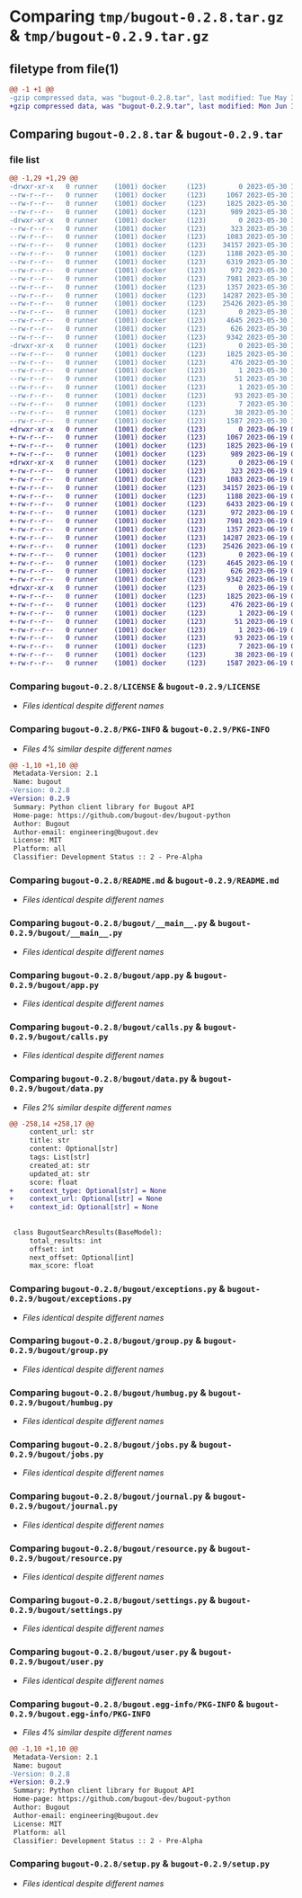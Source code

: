 # Comparing `tmp/bugout-0.2.8.tar.gz` & `tmp/bugout-0.2.9.tar.gz`

## filetype from file(1)

```diff
@@ -1 +1 @@
-gzip compressed data, was "bugout-0.2.8.tar", last modified: Tue May 30 10:05:47 2023, max compression
+gzip compressed data, was "bugout-0.2.9.tar", last modified: Mon Jun 19 06:58:22 2023, max compression
```

## Comparing `bugout-0.2.8.tar` & `bugout-0.2.9.tar`

### file list

```diff
@@ -1,29 +1,29 @@
-drwxr-xr-x   0 runner    (1001) docker     (123)        0 2023-05-30 10:05:47.395813 bugout-0.2.8/
--rw-r--r--   0 runner    (1001) docker     (123)     1067 2023-05-30 10:05:29.000000 bugout-0.2.8/LICENSE
--rw-r--r--   0 runner    (1001) docker     (123)     1825 2023-05-30 10:05:47.395813 bugout-0.2.8/PKG-INFO
--rw-r--r--   0 runner    (1001) docker     (123)      989 2023-05-30 10:05:29.000000 bugout-0.2.8/README.md
-drwxr-xr-x   0 runner    (1001) docker     (123)        0 2023-05-30 10:05:47.391814 bugout-0.2.8/bugout/
--rw-r--r--   0 runner    (1001) docker     (123)      323 2023-05-30 10:05:29.000000 bugout-0.2.8/bugout/__init__.py
--rw-r--r--   0 runner    (1001) docker     (123)     1083 2023-05-30 10:05:29.000000 bugout-0.2.8/bugout/__main__.py
--rw-r--r--   0 runner    (1001) docker     (123)    34157 2023-05-30 10:05:29.000000 bugout-0.2.8/bugout/app.py
--rw-r--r--   0 runner    (1001) docker     (123)     1188 2023-05-30 10:05:29.000000 bugout-0.2.8/bugout/calls.py
--rw-r--r--   0 runner    (1001) docker     (123)     6319 2023-05-30 10:05:29.000000 bugout-0.2.8/bugout/data.py
--rw-r--r--   0 runner    (1001) docker     (123)      972 2023-05-30 10:05:29.000000 bugout-0.2.8/bugout/exceptions.py
--rw-r--r--   0 runner    (1001) docker     (123)     7981 2023-05-30 10:05:29.000000 bugout-0.2.8/bugout/group.py
--rw-r--r--   0 runner    (1001) docker     (123)     1357 2023-05-30 10:05:29.000000 bugout-0.2.8/bugout/humbug.py
--rw-r--r--   0 runner    (1001) docker     (123)    14287 2023-05-30 10:05:29.000000 bugout-0.2.8/bugout/jobs.py
--rw-r--r--   0 runner    (1001) docker     (123)    25426 2023-05-30 10:05:29.000000 bugout-0.2.8/bugout/journal.py
--rw-r--r--   0 runner    (1001) docker     (123)        0 2023-05-30 10:05:29.000000 bugout-0.2.8/bugout/py.typed
--rw-r--r--   0 runner    (1001) docker     (123)     4645 2023-05-30 10:05:29.000000 bugout-0.2.8/bugout/resource.py
--rw-r--r--   0 runner    (1001) docker     (123)      626 2023-05-30 10:05:29.000000 bugout-0.2.8/bugout/settings.py
--rw-r--r--   0 runner    (1001) docker     (123)     9342 2023-05-30 10:05:29.000000 bugout-0.2.8/bugout/user.py
-drwxr-xr-x   0 runner    (1001) docker     (123)        0 2023-05-30 10:05:47.395813 bugout-0.2.8/bugout.egg-info/
--rw-r--r--   0 runner    (1001) docker     (123)     1825 2023-05-30 10:05:47.000000 bugout-0.2.8/bugout.egg-info/PKG-INFO
--rw-r--r--   0 runner    (1001) docker     (123)      476 2023-05-30 10:05:47.000000 bugout-0.2.8/bugout.egg-info/SOURCES.txt
--rw-r--r--   0 runner    (1001) docker     (123)        1 2023-05-30 10:05:47.000000 bugout-0.2.8/bugout.egg-info/dependency_links.txt
--rw-r--r--   0 runner    (1001) docker     (123)       51 2023-05-30 10:05:47.000000 bugout-0.2.8/bugout.egg-info/entry_points.txt
--rw-r--r--   0 runner    (1001) docker     (123)        1 2023-05-30 10:05:38.000000 bugout-0.2.8/bugout.egg-info/not-zip-safe
--rw-r--r--   0 runner    (1001) docker     (123)       93 2023-05-30 10:05:47.000000 bugout-0.2.8/bugout.egg-info/requires.txt
--rw-r--r--   0 runner    (1001) docker     (123)        7 2023-05-30 10:05:47.000000 bugout-0.2.8/bugout.egg-info/top_level.txt
--rw-r--r--   0 runner    (1001) docker     (123)       38 2023-05-30 10:05:47.395813 bugout-0.2.8/setup.cfg
--rw-r--r--   0 runner    (1001) docker     (123)     1587 2023-05-30 10:05:29.000000 bugout-0.2.8/setup.py
+drwxr-xr-x   0 runner    (1001) docker     (123)        0 2023-06-19 06:58:22.842862 bugout-0.2.9/
+-rw-r--r--   0 runner    (1001) docker     (123)     1067 2023-06-19 06:58:08.000000 bugout-0.2.9/LICENSE
+-rw-r--r--   0 runner    (1001) docker     (123)     1825 2023-06-19 06:58:22.842862 bugout-0.2.9/PKG-INFO
+-rw-r--r--   0 runner    (1001) docker     (123)      989 2023-06-19 06:58:08.000000 bugout-0.2.9/README.md
+drwxr-xr-x   0 runner    (1001) docker     (123)        0 2023-06-19 06:58:22.842862 bugout-0.2.9/bugout/
+-rw-r--r--   0 runner    (1001) docker     (123)      323 2023-06-19 06:58:08.000000 bugout-0.2.9/bugout/__init__.py
+-rw-r--r--   0 runner    (1001) docker     (123)     1083 2023-06-19 06:58:08.000000 bugout-0.2.9/bugout/__main__.py
+-rw-r--r--   0 runner    (1001) docker     (123)    34157 2023-06-19 06:58:08.000000 bugout-0.2.9/bugout/app.py
+-rw-r--r--   0 runner    (1001) docker     (123)     1188 2023-06-19 06:58:08.000000 bugout-0.2.9/bugout/calls.py
+-rw-r--r--   0 runner    (1001) docker     (123)     6433 2023-06-19 06:58:08.000000 bugout-0.2.9/bugout/data.py
+-rw-r--r--   0 runner    (1001) docker     (123)      972 2023-06-19 06:58:08.000000 bugout-0.2.9/bugout/exceptions.py
+-rw-r--r--   0 runner    (1001) docker     (123)     7981 2023-06-19 06:58:08.000000 bugout-0.2.9/bugout/group.py
+-rw-r--r--   0 runner    (1001) docker     (123)     1357 2023-06-19 06:58:08.000000 bugout-0.2.9/bugout/humbug.py
+-rw-r--r--   0 runner    (1001) docker     (123)    14287 2023-06-19 06:58:08.000000 bugout-0.2.9/bugout/jobs.py
+-rw-r--r--   0 runner    (1001) docker     (123)    25426 2023-06-19 06:58:08.000000 bugout-0.2.9/bugout/journal.py
+-rw-r--r--   0 runner    (1001) docker     (123)        0 2023-06-19 06:58:08.000000 bugout-0.2.9/bugout/py.typed
+-rw-r--r--   0 runner    (1001) docker     (123)     4645 2023-06-19 06:58:08.000000 bugout-0.2.9/bugout/resource.py
+-rw-r--r--   0 runner    (1001) docker     (123)      626 2023-06-19 06:58:08.000000 bugout-0.2.9/bugout/settings.py
+-rw-r--r--   0 runner    (1001) docker     (123)     9342 2023-06-19 06:58:08.000000 bugout-0.2.9/bugout/user.py
+drwxr-xr-x   0 runner    (1001) docker     (123)        0 2023-06-19 06:58:22.842862 bugout-0.2.9/bugout.egg-info/
+-rw-r--r--   0 runner    (1001) docker     (123)     1825 2023-06-19 06:58:22.000000 bugout-0.2.9/bugout.egg-info/PKG-INFO
+-rw-r--r--   0 runner    (1001) docker     (123)      476 2023-06-19 06:58:22.000000 bugout-0.2.9/bugout.egg-info/SOURCES.txt
+-rw-r--r--   0 runner    (1001) docker     (123)        1 2023-06-19 06:58:22.000000 bugout-0.2.9/bugout.egg-info/dependency_links.txt
+-rw-r--r--   0 runner    (1001) docker     (123)       51 2023-06-19 06:58:22.000000 bugout-0.2.9/bugout.egg-info/entry_points.txt
+-rw-r--r--   0 runner    (1001) docker     (123)        1 2023-06-19 06:58:13.000000 bugout-0.2.9/bugout.egg-info/not-zip-safe
+-rw-r--r--   0 runner    (1001) docker     (123)       93 2023-06-19 06:58:22.000000 bugout-0.2.9/bugout.egg-info/requires.txt
+-rw-r--r--   0 runner    (1001) docker     (123)        7 2023-06-19 06:58:22.000000 bugout-0.2.9/bugout.egg-info/top_level.txt
+-rw-r--r--   0 runner    (1001) docker     (123)       38 2023-06-19 06:58:22.842862 bugout-0.2.9/setup.cfg
+-rw-r--r--   0 runner    (1001) docker     (123)     1587 2023-06-19 06:58:08.000000 bugout-0.2.9/setup.py
```

### Comparing `bugout-0.2.8/LICENSE` & `bugout-0.2.9/LICENSE`

 * *Files identical despite different names*

### Comparing `bugout-0.2.8/PKG-INFO` & `bugout-0.2.9/PKG-INFO`

 * *Files 4% similar despite different names*

```diff
@@ -1,10 +1,10 @@
 Metadata-Version: 2.1
 Name: bugout
-Version: 0.2.8
+Version: 0.2.9
 Summary: Python client library for Bugout API
 Home-page: https://github.com/bugout-dev/bugout-python
 Author: Bugout
 Author-email: engineering@bugout.dev
 License: MIT
 Platform: all
 Classifier: Development Status :: 2 - Pre-Alpha
```

### Comparing `bugout-0.2.8/README.md` & `bugout-0.2.9/README.md`

 * *Files identical despite different names*

### Comparing `bugout-0.2.8/bugout/__main__.py` & `bugout-0.2.9/bugout/__main__.py`

 * *Files identical despite different names*

### Comparing `bugout-0.2.8/bugout/app.py` & `bugout-0.2.9/bugout/app.py`

 * *Files identical despite different names*

### Comparing `bugout-0.2.8/bugout/calls.py` & `bugout-0.2.9/bugout/calls.py`

 * *Files identical despite different names*

### Comparing `bugout-0.2.8/bugout/data.py` & `bugout-0.2.9/bugout/data.py`

 * *Files 2% similar despite different names*

```diff
@@ -258,14 +258,17 @@
     content_url: str
     title: str
     content: Optional[str]
     tags: List[str]
     created_at: str
     updated_at: str
     score: float
+    context_type: Optional[str] = None
+    context_url: Optional[str] = None
+    context_id: Optional[str] = None
 
 
 class BugoutSearchResults(BaseModel):
     total_results: int
     offset: int
     next_offset: Optional[int]
     max_score: float
```

### Comparing `bugout-0.2.8/bugout/exceptions.py` & `bugout-0.2.9/bugout/exceptions.py`

 * *Files identical despite different names*

### Comparing `bugout-0.2.8/bugout/group.py` & `bugout-0.2.9/bugout/group.py`

 * *Files identical despite different names*

### Comparing `bugout-0.2.8/bugout/humbug.py` & `bugout-0.2.9/bugout/humbug.py`

 * *Files identical despite different names*

### Comparing `bugout-0.2.8/bugout/jobs.py` & `bugout-0.2.9/bugout/jobs.py`

 * *Files identical despite different names*

### Comparing `bugout-0.2.8/bugout/journal.py` & `bugout-0.2.9/bugout/journal.py`

 * *Files identical despite different names*

### Comparing `bugout-0.2.8/bugout/resource.py` & `bugout-0.2.9/bugout/resource.py`

 * *Files identical despite different names*

### Comparing `bugout-0.2.8/bugout/settings.py` & `bugout-0.2.9/bugout/settings.py`

 * *Files identical despite different names*

### Comparing `bugout-0.2.8/bugout/user.py` & `bugout-0.2.9/bugout/user.py`

 * *Files identical despite different names*

### Comparing `bugout-0.2.8/bugout.egg-info/PKG-INFO` & `bugout-0.2.9/bugout.egg-info/PKG-INFO`

 * *Files 4% similar despite different names*

```diff
@@ -1,10 +1,10 @@
 Metadata-Version: 2.1
 Name: bugout
-Version: 0.2.8
+Version: 0.2.9
 Summary: Python client library for Bugout API
 Home-page: https://github.com/bugout-dev/bugout-python
 Author: Bugout
 Author-email: engineering@bugout.dev
 License: MIT
 Platform: all
 Classifier: Development Status :: 2 - Pre-Alpha
```

### Comparing `bugout-0.2.8/setup.py` & `bugout-0.2.9/setup.py`

 * *Files identical despite different names*

